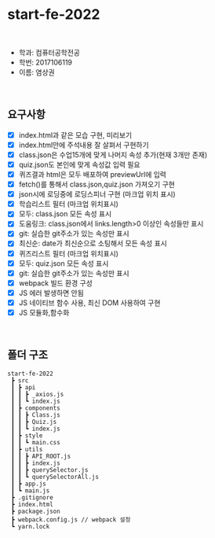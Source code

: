 # start-fe-2022

<br/>

+ 학과: 컴퓨터공학전공  
+ 학번: 2017106119
+ 이름: 염상권

<br/>

## 요구사항

- [X] index.html과 같은 모습 구현, 미리보기
- [X] index.html안에 주석내용 잘 살펴서 구현하기
- [X] class.json은 수업15개에 맞게 나머지 속성 추가(현재 3개만 존재)
- [X] quiz.json도 본인에 맞게 속성값 입력 필요
- [X] 퀴즈결과 html은 모두 배포하여 previewUrl에 입력
- [X] fetch()를 통해서 class.json,quiz.json 가져오기 구현
- [X] json시에 로딩중에 로딩스피너 구현 (마크업 위치 표시)
- [X] 학습리스트 필터 (마크업 위치표시)
- [X] 모두: class.json 모든 속성 표시
- [X] 도움링크: class.json에서 links.length>0 이상인 속성들만 표시
- [X] git: 실습한 git주소가 있는 속성만 표시
- [X] 최신순: date가 최신순으로 소팅해서 모든 속성 표시
- [X] 퀴즈리스트 필터 (마크업 위치표시)
- [X] 모두: quiz.json 모든 속성 표시
- [X] git: 실습한 git주소가 있는 속성만 표시
- [X] webpack 빌드 환경 구성
- [X] JS 에러 발생하면 안됨
- [X] JS 네이티브 함수 사용, 최신 DOM 사용하여 구현
- [X] JS 모듈화,함수화

<br/>

## 폴더 구조

```
start-fe-2022
 ┣ src
 ┃ ┣ api
 ┃ ┃ ┣ _axios.js
 ┃ ┃ ┗ index.js
 ┃ ┣ components
 ┃ ┃ ┣ Class.js
 ┃ ┃ ┣ Quiz.js
 ┃ ┃ ┗ index.js
 ┃ ┣ style
 ┃ ┃ ┗ main.css
 ┃ ┣ utils
 ┃ ┃ ┣ API_ROOT.js
 ┃ ┃ ┣ index.js
 ┃ ┃ ┣ querySelector.js
 ┃ ┃ ┗ querySelectorAll.js
 ┃ ┣ app.js
 ┃ ┗ main.js
 ┣ .gitignore
 ┣ index.html
 ┣ package.json
 ┣ webpack.config.js // webpack 설정
 ┗ yarn.lock
```
